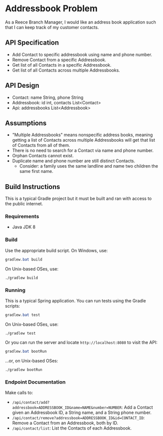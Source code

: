 # Addressbook Problem

As a Reece Branch Manager, I would like an address book application such that I can keep track of my customer contacts.

## API Specification

- Add Contact to specific addressbook using name and phone number.
- Remove Contact from a specific Addressbook.
- Get list of all Contacts in a specific Addressbook.
- Get list of all Contacts across multiple Addressbooks.

## API Design

- Contact: name String, phone String
- Addressbook: id int, contacts List\<Contact\>
- Api: addressbooks List\<Addressbook\>

## Assumptions

- "Multiple Addressbooks" means nonspecific address books, meaning getting a list of Contacts across multiple Addressbooks will get that list of Contacts from all of them.
- There is no need to search for a Contact via name and phone number.
- Orphan Contacts cannot exist.
- Duplicate name and phone number are still distinct Contacts.
  - Consider: a family uses the same landline and name two children the same first name.

## Build Instructions

This is a typical Gradle project but it must be built and ran with access to the public internet.

### Requirements

- Java JDK 8

### Build

Use the appropriate build script. On Windows, use:

```powershell
gradlew.bat build
```

On Unix-based OSes, use:

```shell
./gradlew build
```

### Running

This is a typical Spring application. You can run tests using the Gradle scripts:

```powershell
gradlew.bat test
```

On Unix-based OSes, use:

```shell
./gradlew test
```

Or you can run the server and locate `http://localhost:8080` to visit the API:

```powershell
gradlew.bat bootRun
```

...or, on Unix-based OSes:

```shell
./gradlew bootRun
```

### Endpoint Documentation

Make calls to:

- `/api/contact/add?addressbook=ADDRESSBOOK_ID&name=NAME&number=NUMBER`: Add a Contact given an Addressbook ID, a String name, and a String phone number.
- `/api/contact/remove?addressbook=ADDRESSBOOK_ID&id=CONTACT_ID`: Remove a Contact from an Addressbook, both by ID.
- `/api/contact/list`: List the Contacts of each Addressbook.
